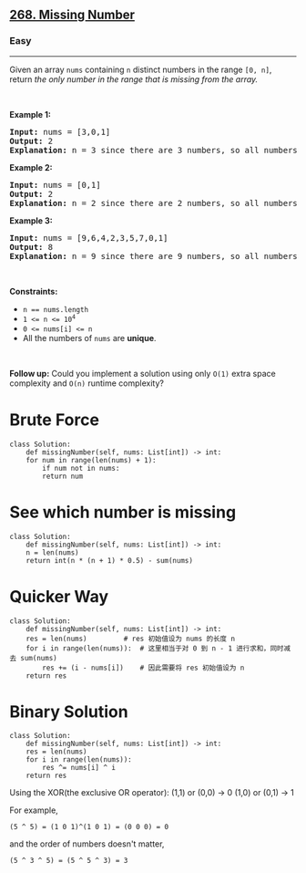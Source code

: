 <h2><a href="https://leetcode.com/problems/missing-number/">268. Missing Number</a></h2><h3>Easy</h3><hr><div><p>Given an array <code>nums</code> containing <code>n</code> distinct numbers in the range <code>[0, n]</code>, return <em>the only number in the range that is missing from the array.</em></p>

<p>&nbsp;</p>
<p><strong>Example 1:</strong></p>

<pre><strong>Input:</strong> nums = [3,0,1]
<strong>Output:</strong> 2
<strong>Explanation:</strong> n = 3 since there are 3 numbers, so all numbers are in the range [0,3]. 2 is the missing number in the range since it does not appear in nums.
</pre>

<p><strong>Example 2:</strong></p>

<pre><strong>Input:</strong> nums = [0,1]
<strong>Output:</strong> 2
<strong>Explanation:</strong> n = 2 since there are 2 numbers, so all numbers are in the range [0,2]. 2 is the missing number in the range since it does not appear in nums.
</pre>

<p><strong>Example 3:</strong></p>

<pre><strong>Input:</strong> nums = [9,6,4,2,3,5,7,0,1]
<strong>Output:</strong> 8
<strong>Explanation:</strong> n = 9 since there are 9 numbers, so all numbers are in the range [0,9]. 8 is the missing number in the range since it does not appear in nums.
</pre>

<p>&nbsp;</p>
<p><strong>Constraints:</strong></p>

<ul>
	<li><code>n == nums.length</code></li>
	<li><code>1 &lt;= n &lt;= 10<sup>4</sup></code></li>
	<li><code>0 &lt;= nums[i] &lt;= n</code></li>
	<li>All the numbers of <code>nums</code> are <strong>unique</strong>.</li>
</ul>

<p>&nbsp;</p>
<p><strong>Follow up:</strong> Could you implement a solution using only <code>O(1)</code> extra space complexity and <code>O(n)</code> runtime complexity?</p>
</div>

# Brute Force
	class Solution:
	    def missingNumber(self, nums: List[int]) -> int:
		for num in range(len(nums) + 1):
		    if num not in nums:
			return num
			
# See which number is missing
	class Solution:
	    def missingNumber(self, nums: List[int]) -> int:
		n = len(nums)
		return int(n * (n + 1) * 0.5) - sum(nums)
		
# Quicker Way
	class Solution:
	    def missingNumber(self, nums: List[int]) -> int:
		res = len(nums)			# res 初始值设为 nums 的长度 n
		for i in range(len(nums)): 	# 这里相当于对 0 到 n - 1 进行求和，同时减去 sum(nums)
		    res += (i - nums[i])	# 因此需要将 res 初始值设为 n
		return res
# Binary Solution
	class Solution:
	    def missingNumber(self, nums: List[int]) -> int:
		res = len(nums)
		for i in range(len(nums)):
		    res ^= nums[i] ^ i
		return res
Using the XOR(the exclusive OR operator): 
	(1,1) or (0,0) -> 0
	(1,0) or (0,1) -> 1
	
For example,

	(5 ^ 5) = (1 0 1)^(1 0 1) = (0 0 0) = 0
	
and the order of numbers doesn't matter,

	(5 ^ 3 ^ 5) = (5 ^ 5 ^ 3) = 3
	
	
